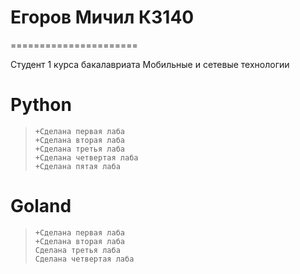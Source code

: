# Егоров Мичил К3140
======================

Студент 1 курса бакалавриата Мобильные и сетевые технологии

# Python
>     +Сделана первая лаба
>     +Сделана вторая лаба
>     +Сделана третья лаба
>     +Сделана четвертая лаба
>     +Сделана пятая лаба

# Goland
>     +Сделана первая лаба
>     +Сделана вторая лаба
>     Сделана третья лаба
>     Сделана четвертая лаба
